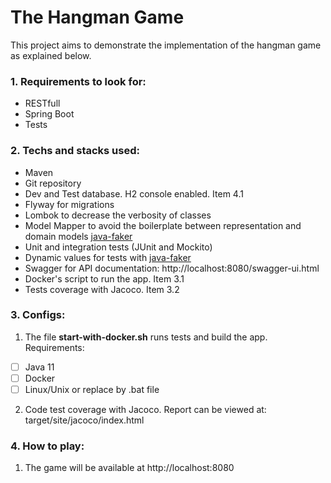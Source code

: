 

# The Hangman Game
This project aims to demonstrate the implementation of the hangman game as explained below.

### 1. Requirements to look for:
* RESTfull
* Spring Boot
* Tests

### 2. Techs and stacks used:
* Maven
* Git repository
* Dev and Test database. H2 console enabled. Item 4.1
* Flyway for migrations
* Lombok to decrease the verbosity of classes
* Model Mapper to avoid the boilerplate between representation and domain models [java-faker](http://modelmapper.org/)
* Unit and integration tests (JUnit and Mockito)
* Dynamic values for tests with [java-faker](https://java-faker.herokuapp.com)
* Swagger for API documentation: http://localhost:8080/swagger-ui.html
* Docker's script to run the app. Item 3.1
* Tests coverage with Jacoco. Item 3.2

### 3. Configs:
1. The file **start-with-docker.sh** runs tests and build the app. Requirements:
- [ ] Java 11
- [ ] Docker
- [ ] Linux/Unix or replace by .bat file

2. Code test coverage with Jacoco. Report can be viewed at: target/site/jacoco/index.html

### 4. How to play:
1. The game will be available at http://localhost:8080
